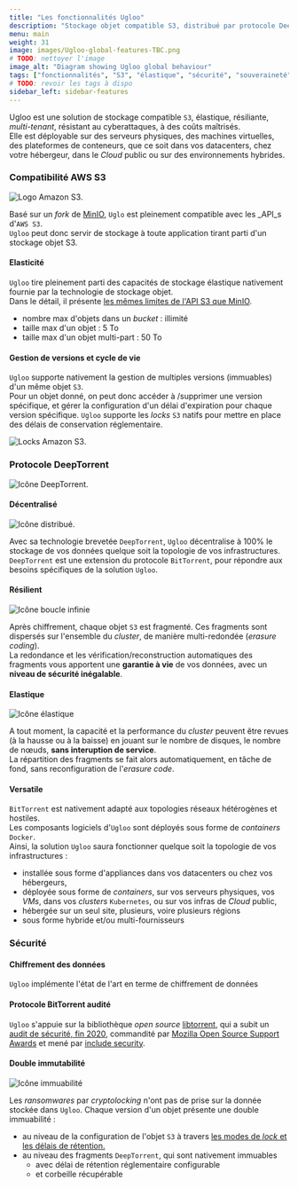 ```yaml
---
title: "Les fonctionnalités Ugloo"
description: "Stockage objet compatible S3, distribué par protocole DeepTorrent"
menu: main
weight: 31
image: images/Ugloo-global-features-TBC.png
# TODO: nettoyer l'image
image_alt: "Diagram showing Ugloo global behaviour"
tags: ["fonctionnalités", "S3", "élastique", "sécurité", "souveraineté"]
# TODO: revoir les tags à dispo
sidebar_left: sidebar-features
---
```

Ugloo est une solution de stockage compatible `S3`, élastique, résiliante, _multi-tenant_, résistant au cyberattaques, à des coûts maîtrisés.  
Elle est déployable sur des serveurs physiques, des machines virtuelles, des plateformes de conteneurs, que ce soit dans vos datacenters, chez votre hébergeur, dans le _Cloud_ public ou sur des environnements hybrides.  


### Compatibilité AWS S3
<!-- TODO: faire un encadré de couleur autour du h2. -->
<!-- BUG: corriger l'affichage des images  -->

![Logo Amazon S3](https://1313-lpiot-gitpodworkspace-1ik5jt7i7s6.ws-eu110.gitpod.io/images/Amazon-S3-logo.png "Logo Amazon S3").

Basé sur un _fork_ de [MinIO](https://min.io/), `Uglo` est pleinement compatible avec les _API_s d'`AWS S3`.  
`Ugloo` peut donc servir de stockage à toute application tirant parti d'un stockage objet S3.

#### Elasticité

`Ugloo` tire pleinement parti des capacités de stockage élastique nativement fournie par la technologie de stockage objet.  
Dans le détail, il présente [les mêmes limites de l'API S3 que MinIO](https://github.com/minio/minio/blob/master/docs/minio-limits.md#limits-of-s3-api).

* nombre max d'objets dans un _bucket_ : illimité
* taille max d'un objet : 5 To
* taille max d'un objet multi-part : 50 To

#### Gestion de versions et cycle de vie

`Ugloo` supporte nativement la gestion de multiples versions (immuables) d'un même objet `S3`.  
Pour un objet donné, on peut donc accéder à /supprimer une version spécifique, et gérer la configuration d'un délai d'expiration pour chaque version spécifique.
`Ugloo` supporte les _locks_ `S3` natifs pour mettre en place des délais de conservation réglementaire.

![Locks Amazon S3](https://1313-lpiot-gitpodworkspace-1ik5jt7i7s6.ws-eu110.gitpod.io/images/S3-lock.png "Locks Amazon S3").

### Protocole DeepTorrent

![Icône DeepTorrent](https://1313-lpiot-gitpodworkspace-1ik5jt7i7s6.ws-eu110.gitpod.io/images/DeepTorrent-icon.png "Icône DeepTorrent").

#### Décentralisé

![Icône distribué](https://1313-lpiot-gitpodworkspace-1ik5jt7i7s6.ws-eu110.gitpod.io/images/distributed-icon.png "Icône distribué").
<!-- TODO: revoir la couleur de l'icone -->
Avec sa technologie brevetée `DeepTorrent`, `Ugloo` décentralise à 100% le stockage de vos données quelque soit la topologie de vos infrastructures.​  
`DeepTorrent` est une extension du protocole `BitTorrent`, pour répondre aux besoins spécifiques de la solution `Ugloo`.  
<!-- TODO: ajouter un petit descriptif du fonctionnement BitTorrent.   -->

#### Résilient

![Icône boucle infinie](https://1313-lpiot-gitpodworkspace-1ik5jt7i7s6.ws-eu110.gitpod.io/images/infinite-loop-icon.jpg "Icône boucle infinie")

Après chiffrement, chaque objet `S3` est fragmenté. Ces fragments sont dispersés sur l'ensemble du _cluster_, de manière multi-redondée (_erasure coding_).​  
La redondance et les vérification/reconstruction automatiques des fragments vous apportent une **garantie à vie** de vos données​, avec un **niveau de sécurité inégalable**.

#### Elastique

![Icône élastique](https://1313-lpiot-gitpodworkspace-1ik5jt7i7s6.ws-eu110.gitpod.io/images/elastic-icon.jpg "Icône élastique")

A tout moment, la capacité et la performance du _cluster_ peuvent être revues (à la hausse ou à la baisse) en jouant sur le nombre de disques, le nombre de nœuds, **sans interuption de service**.  
La répartition des fragments se fait alors automatiquement, en tâche de fond, sans reconfiguration de l'_erasure code_.

#### Versatile

`BitTorrent` est nativement adapté aux topologies réseaux hétérogènes et hostiles.  
Les composants logiciels d'`Ugloo` sont déployés sous forme de _containers_ `Docker`.  
Ainsi, la solution `Ugloo` saura fonctionner quelque soit la topologie de vos infrastructures :
* installée sous forme d'appliances dans vos datacenters ou chez vos hébergeurs,
* déployée sous forme de _containers_, sur vos serveurs physiques, vos _VMs_, dans vos _clusters_ `Kubernetes`, ou sur vos infras de _Cloud_ public,
* hébergée sur un seul site, plusieurs, voire plusieurs régions
* sous forme hybride et/ou multi-fournisseurs

### Sécurité

#### Chiffrement des données

`Ugloo` implémente l'état de l'art en terme de chiffrement de données

#### Protocole BitTorrent audité

`Ugloo` s'appuie sur la bibliothèque _open source_ [libtorrent](https://www.libtorrent.org/), qui a subit un [audit de sécurité, fin 2020](https://www.libtorrent.org/security-audit.html), commandité par [Mozilla Open Source Support Awards](https://www.mozilla.org/en-US/moss/) et mené par [include security](https://IncludeSecurity.com/).

#### Double immutabilité

![Icône immuabilité](https://1313-lpiot-gitpodworkspace-1ik5jt7i7s6.ws-eu110.gitpod.io/images/immutability.png "Icône immuabilité")

Les _ransomwares_ par _cryptolocking_ n'ont pas de prise sur la donnée stockée dans `Ugloo`. Chaque version d'un objet présente une double immuabilité :
* au niveau de la configuration de l'objet `S3` à travers [les modes de _lock_ et les délais de rétention.](#gestion-de-versions-et-cycle-de-vie)
* au niveau des fragments `DeepTorrent`, qui sont nativement immuables
  * avec délai de rétention réglementaire configurable
  * et corbeille récupérable 
